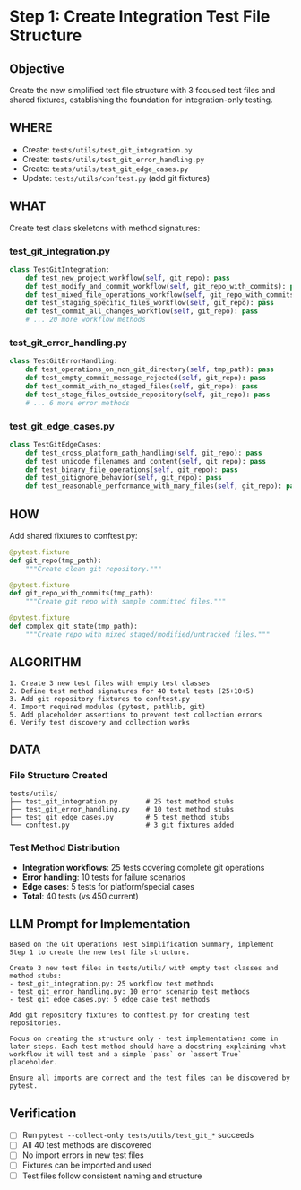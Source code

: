# Step 1: Create Integration Test File Structure

## Objective
Create the new simplified test file structure with 3 focused test files and shared fixtures, establishing the foundation for integration-only testing.

## WHERE
- Create: `tests/utils/test_git_integration.py`
- Create: `tests/utils/test_git_error_handling.py`  
- Create: `tests/utils/test_git_edge_cases.py`
- Update: `tests/utils/conftest.py` (add git fixtures)

## WHAT
Create test class skeletons with method signatures:

### test_git_integration.py
```python
class TestGitIntegration:
    def test_new_project_workflow(self, git_repo): pass
    def test_modify_and_commit_workflow(self, git_repo_with_commits): pass
    def test_mixed_file_operations_workflow(self, git_repo_with_commits): pass
    def test_staging_specific_files_workflow(self, git_repo): pass
    def test_commit_all_changes_workflow(self, git_repo): pass
    # ... 20 more workflow methods
```

### test_git_error_handling.py  
```python
class TestGitErrorHandling:
    def test_operations_on_non_git_directory(self, tmp_path): pass
    def test_empty_commit_message_rejected(self, git_repo): pass
    def test_commit_with_no_staged_files(self, git_repo): pass
    def test_stage_files_outside_repository(self, git_repo): pass
    # ... 6 more error methods
```

### test_git_edge_cases.py
```python
class TestGitEdgeCases:
    def test_cross_platform_path_handling(self, git_repo): pass
    def test_unicode_filenames_and_content(self, git_repo): pass
    def test_binary_file_operations(self, git_repo): pass
    def test_gitignore_behavior(self, git_repo): pass
    def test_reasonable_performance_with_many_files(self, git_repo): pass
```

## HOW
Add shared fixtures to conftest.py:

```python
@pytest.fixture
def git_repo(tmp_path):
    """Create clean git repository."""

@pytest.fixture  
def git_repo_with_commits(tmp_path):
    """Create git repo with sample committed files."""

@pytest.fixture
def complex_git_state(tmp_path):
    """Create repo with mixed staged/modified/untracked files."""
```

## ALGORITHM
```
1. Create 3 new test files with empty test classes
2. Define test method signatures for 40 total tests (25+10+5)
3. Add git repository fixtures to conftest.py
4. Import required modules (pytest, pathlib, git)
5. Add placeholder assertions to prevent test collection errors
6. Verify test discovery and collection works
```

## DATA
### File Structure Created
```
tests/utils/
├── test_git_integration.py       # 25 test method stubs
├── test_git_error_handling.py    # 10 test method stubs  
├── test_git_edge_cases.py        # 5 test method stubs
└── conftest.py                   # 3 git fixtures added
```

### Test Method Distribution
- **Integration workflows**: 25 tests covering complete git operations
- **Error handling**: 10 tests for failure scenarios
- **Edge cases**: 5 tests for platform/special cases
- **Total**: 40 tests (vs 450 current)

## LLM Prompt for Implementation
```
Based on the Git Operations Test Simplification Summary, implement Step 1 to create the new test file structure.

Create 3 new test files in tests/utils/ with empty test classes and method stubs:
- test_git_integration.py: 25 workflow test methods
- test_git_error_handling.py: 10 error scenario test methods  
- test_git_edge_cases.py: 5 edge case test methods

Add git repository fixtures to conftest.py for creating test repositories.

Focus on creating the structure only - test implementations come in later steps. Each test method should have a docstring explaining what workflow it will test and a simple `pass` or `assert True` placeholder.

Ensure all imports are correct and the test files can be discovered by pytest.
```

## Verification
- [ ] Run `pytest --collect-only tests/utils/test_git_*` succeeds
- [ ] All 40 test methods are discovered
- [ ] No import errors in new test files
- [ ] Fixtures can be imported and used
- [ ] Test files follow consistent naming and structure
